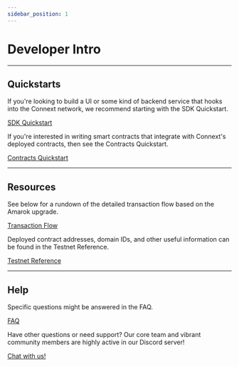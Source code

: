 ```yaml
---
sidebar_position: 1
---
```


# Developer Intro

---

## Quickstarts

If you're looking to build a UI or some kind of backend service that hooks into the Connext network, we recommend starting with the SDK Quickstart.

[SDK Quickstart](./sdk/sdk-quickstart)

If you're interested in writing smart contracts that integrate with Connext's deployed contracts, then see the Contracts Quickstart.

[Contracts Quickstart](./contracts/contracts-quickstart)

---
## Resources

See below for a rundown of the detailed transaction flow based on the Amarok upgrade.

[Transaction Flow](../Basics/howitworks.md)

Deployed contract addresses, domain IDs, and other useful information can be found in the Testnet Reference.

[Testnet Reference](./testing-against-testnet.md)

---
## Help

Specific questions might be answered in the FAQ.

[FAQ](./faq.md)

Have other questions or need support? Our core team and vibrant community members are highly active in our Discord server!

[Chat with us!](https://chat.connext.network)
